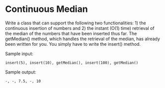 # Continuous Median

Write a class that can support the following two functionalities: 1) the continuous insertion of numbers and 2) the instant (O(1) time) retrieval of the median of
the numbers that have been inserted thus far. The getMedian() method, which handles the retrieval of the median, has already been written for you. You simply
have to write the insert() method.

Sample input:
```
insert(5), insert(10), getMedian(), insert(100), getMedian()
```

Sample output:
```
-, -, 7.5, -, 10
```